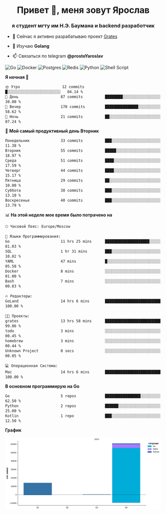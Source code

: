 <h1 align="center">Привет 👋, меня зовут Ярослав</h1>
<h3 align="center">я студент мгту им Н.Э. Баумана и 
backend разработчик</h3>

<!--[![Typing SVG](https://readme-typing-svg.herokuapp.com?color=%2336BCF7&lines=Computer+science+student)](https://git.io/typing-svg)
-->

<!--<p align="left"> <a href="https://github.com/ryo-ma/github-profile-trophy"><img src="https://github-profile-trophy.vercel.app/?username=passwordhash" alt="passwordhash" /></a> </p>-->

- 🔭 Сейчас я активно разрабатываю проект [Grates](https://github.com/passwordhash/grates)

- 🌱 Изучаю **Golang**

- 📫 Связаться по telegram **@prostoYaroslav**

![Go](https://img.shields.io/badge/go-%2300ADD8.svg?style=for-the-badge&logo=go&logoColor=white)
![Docker](https://img.shields.io/badge/docker-%230db7ed.svg?style=for-the-badge&logo=docker&logoColor=white)
![Postgres](https://img.shields.io/badge/postgres-%23316192.svg?style=for-the-badge&logo=postgresql&logoColor=white)
![Redis](https://img.shields.io/badge/redis-%23DD0031.svg?style=for-the-badge&logo=redis&logoColor=white)
![Python](https://img.shields.io/badge/python-3670A0?style=for-the-badge&logo=python&logoColor=ffdd54)
![Shell Script](https://img.shields.io/badge/shell_script-%23121011.svg?style=for-the-badge&logo=gnu-bash&logoColor=white)

<!--START_SECTION:waka-->
**Я ночная 🦉** 

```text
🌞 Утро                   12 commits          █░░░░░░░░░░░░░░░░░░░░░░░░   04.14 % 
🌆 День                   87 commits          ████████░░░░░░░░░░░░░░░░░   30.00 % 
🌃 Вечер                  170 commits         ███████████████░░░░░░░░░░   58.62 % 
🌙 Ночь                   21 commits          ██░░░░░░░░░░░░░░░░░░░░░░░   07.24 % 
```
📅 **Мой самый продуктивный день Вторник** 

```text
Понедельник              33 commits          ███░░░░░░░░░░░░░░░░░░░░░░   11.38 % 
Вторник                  55 commits          █████░░░░░░░░░░░░░░░░░░░░   18.97 % 
Среда                    51 commits          ████░░░░░░░░░░░░░░░░░░░░░   17.59 % 
Четверг                  44 commits          ████░░░░░░░░░░░░░░░░░░░░░   15.17 % 
Пятница                  29 commits          ██░░░░░░░░░░░░░░░░░░░░░░░   10.00 % 
Суббота                  38 commits          ███░░░░░░░░░░░░░░░░░░░░░░   13.10 % 
Воскресенье              40 commits          ███░░░░░░░░░░░░░░░░░░░░░░   13.79 % 
```


📊 **На этой неделе мое время было потрачено на** 

```text
🕑︎ Часовой Пояс: Europe/Moscow

💬 Языки Программирования: 
Go                       11 hrs 25 mins      ████████████████████░░░░░   81.03 % 
SQL                      1 hr 31 mins        ███░░░░░░░░░░░░░░░░░░░░░░   10.82 % 
YAML                     47 mins             █░░░░░░░░░░░░░░░░░░░░░░░░   05.58 % 
Docker                   8 mins              ░░░░░░░░░░░░░░░░░░░░░░░░░   01.00 % 
Bash                     7 mins              ░░░░░░░░░░░░░░░░░░░░░░░░░   00.83 % 

🔥 Редакторы: 
GoLand                   14 hrs 6 mins       █████████████████████████   100.00 % 

🐱‍💻 Проекты: 
grates                   13 hrs 58 mins      █████████████████████████   99.06 % 
todo                     3 mins              ░░░░░░░░░░░░░░░░░░░░░░░░░   00.45 % 
homebrew                 3 mins              ░░░░░░░░░░░░░░░░░░░░░░░░░   00.44 % 
Unknown Project          0 secs              ░░░░░░░░░░░░░░░░░░░░░░░░░   00.05 % 

💻 Операционная Система: 
Mac                      14 hrs 6 mins       █████████████████████████   100.00 % 
```

**В основном программирую на Go** 

```text
Go                       5 repos             ████████████████░░░░░░░░░   62.50 % 
Python                   2 repos             ██████░░░░░░░░░░░░░░░░░░░   25.00 % 
Kotlin                   1 repo              ███░░░░░░░░░░░░░░░░░░░░░░   12.50 % 
```



**График**

![Lines of Code chart](https://raw.githubusercontent.com/passwordhash/passwordhash/main/assets/bar_graph.png)


<!--END_SECTION:waka-->

<!--
<p><img align="center" src="https://github-readme-stats.vercel.app/api/top-langs?username=passwordhash&show_icons=true&locale=en&layout=compact" alt="passwordhash" /></p>

<p><img align="center" src="https://github-readme-streak-stats.herokuapp.com/?user=passwordhash&" alt="passwordhash" /></p>-->

